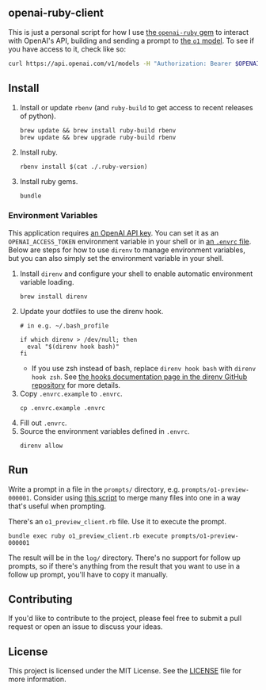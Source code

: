 ## openai-ruby-client

This is just a personal script for how I use [the `openai-ruby` gem](https://github.com/alexrudall/ruby-openai) to interact with OpenAI's API, building and sending a prompt to [the `o1` model](https://platform.openai.com/docs/models/o1). To see if you have access to it, check like so:

```bash
curl https://api.openai.com/v1/models -H "Authorization: Bearer $OPENAI_ACCESS_TOKEN"
```


## Install

1. Install or update `rbenv` (and `ruby-build` to get access to recent releases of python).
   ```
   brew update && brew install ruby-build rbenv
   brew update && brew upgrade ruby-build rbenv
   ```
1. Install ruby.
   ```
   rbenv install $(cat ./.ruby-version)
   ```
1. Install ruby gems.
   ```
   bundle
   ```

### Environment Variables

This application requires [an OpenAI API key](https://platform.openai.com/docs/quickstart). You can set it as an `OPENAI_ACCESS_TOKEN` environment variable in your shell or in [an `.envrc` file](https://github.com/direnv/direnv). Below are steps for how to use `direnv` to manage environment variables, but you can also simply set the environment variable in your shell.

1. Install `direnv` and configure your shell to enable automatic environment variable loading.
   ```
   brew install direnv
   ```
1. Update your dotfiles to use the direnv hook.
   ```
   # in e.g. ~/.bash_profile

   if which direnv > /dev/null; then
     eval "$(direnv hook bash)"
   fi
   ```
   * If you use zsh instead of bash, replace `direnv hook bash` with `direnv hook zsh`. See [the hooks documentation page in the direnv GitHub repository](https://github.com/direnv/direnv/blob/master/docs/hook.md) for more details.
1. Copy `.envrc.example` to `.envrc`.
   ```
   cp .envrc.example .envrc
   ```
1. Fill out `.envrc`.
1. Source the environment variables defined in `.envrc`.
   ```
   direnv allow
   ```

## Run

Write a prompt in a file in the `prompts/` directory, e.g. `prompts/o1-preview-000001`. Consider using [this script](https://gist.github.com/johnnymo87/4701b6671730768ba95f19a5ee29a177) to merge many files into one in a way that's useful when prompting.

There's an `o1_preview_client.rb` file. Use it to execute the prompt.
```
bundle exec ruby o1_preview_client.rb execute prompts/o1-preview-000001
```
The result will be in the `log/` directory. There's no support for follow up prompts, so if there's anything from the result that you want to use in a follow up prompt, you'll have to copy it manually.

## Contributing

If you'd like to contribute to the project, please feel free to submit a pull request or open an issue to discuss your ideas.

## License

This project is licensed under the MIT License. See the [LICENSE](LICENSE) file for more information.
